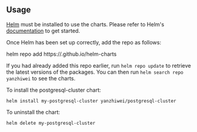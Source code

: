 ## Usage

[Helm](https://helm.sh) must be installed to use the charts.  Please refer to
Helm's [documentation](https://helm.sh/docs) to get started.

Once Helm has been set up correctly, add the repo as follows:

  helm repo add <alias> https://<orgname>.github.io/helm-charts

If you had already added this repo earlier, run `helm repo update` to retrieve
the latest versions of the packages.  You can then run `helm search repo
yanzhiwei` to see the charts.

To install the postgresql-cluster chart:

    helm install my-postgresql-cluster yanzhiwei/postgresql-cluster

To uninstall the chart:

    helm delete my-postgresql-cluster